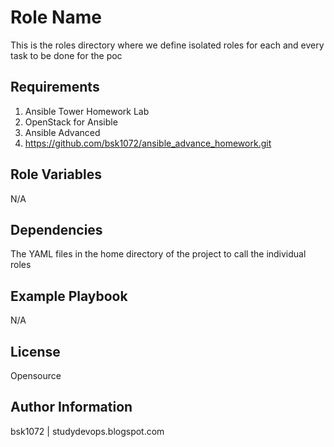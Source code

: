 Role Name
=========

This is the roles directory where we define isolated roles for each and every task to be done for the poc

Requirements
------------

  1) Ansible Tower Homework Lab
  2) OpenStack for Ansible
  3) Ansible Advanced
  4) https://github.com/bsk1072/ansible_advance_homework.git

Role Variables
--------------

N/A

Dependencies
------------

The YAML files in the home directory of the project to call the individual roles

Example Playbook
----------------

N/A

License
-------

Opensource

Author Information
------------------

bsk1072 | studydevops.blogspot.com
